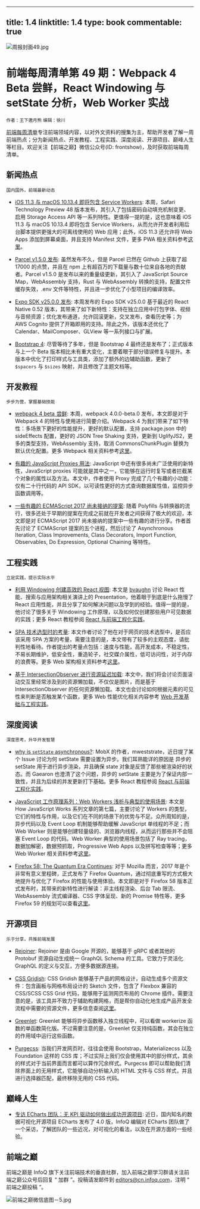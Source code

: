 
---
title: 1.4
linktitle: 1.4
type: book
commentable: true
---

![周报封面49.jpg](http://upload-images.jianshu.io/upload_images/1647496-5931b2820439ccf4.jpg?imageMogr2/auto-orient/strip%7CimageView2/2/w/1240)

# 前端每周清单第 49 期：Webpack 4 Beta 尝鲜，React Windowing 与 setState 分析，Web Worker 实战

`作者：王下邀月熊` `编辑：徐川`

[前端每周清单](http://www.infoq.com/cn/FE-Weekly)专注前端领域内容，以对外文资料的搜集为主，帮助开发者了解一周前端热点；分为新闻热点、开发教程、工程实践、深度阅读、开源项目、巅峰人生等栏目。欢迎关注【前端之巅】微信公众号(ID: frontshow)，及时获取前端每周清单。

## 新闻热点

`国内国外，前端最新动态`

- [iOS 11.3 与 macOS 10.13.4 即将包含 Service Workers](https://parg.co/Ui0): 本周，Safari Technology Preview 48 版本发布，其引入了包括密码自动填充机制变更、启用 Storage Access API 等一系列特性。更值得一提的是，这也意味着 iOS 11.3 与 macOS 10.13.4 即将包含 Service Workers，从而允许开发者利用后台脚本提供更强大的可离线使用的 Web 应用；此外，iOS 11.3 还允许将 Web Apps 添加到屏幕桌面，并且支持 Manifest 文件，更多 PWA 相关资料参考[这里](https://parg.co/UiT)。

- [Parcel v1.5.0 发布](https://parg.co/Uiv): 虽然发布不久，但是 Parcel 已然在 Github 上获取了超 17000 的点赞，并且在 npm 上有超百万的下载量与数十位来自各地的贡献者。Parcel v1.5.0 是发布以来的重量级更新，其引入了 JavaScript Source Map，WebAssembly 支持，Rust 与 WebAssembly 转换的支持，配置文件缓存失效，.env 文件等特性，并且进一步优化了小型项目的编译效率。

- [Expo SDK v25.0.0 发布](https://parg.co/Ui9): 本周发布的 Expo SDK v25.0.0 基于最近的 React Native 0.52 版本，其带来了如下新特性：支持在独立应用中打包字体、视频与音频资源；优化发布通道，允许回滚更新，交叉发布，查看历史等；为 AWS Cognito 提供了开箱即用的支持。除此之外，该版本还优化了 Calendar、MailComposer、GLView 等一系列接口与扩展。

- [Bootstrap 4](http://blog.getbootstrap.com/2018/01/18/bootstrap-4/): 尽管等待了多年，但是 Bootstrap 4 最终还是发布了；正式版本与上一个 Beta 版本相比未有重大变化，主要着眼于部分错误修复与提升。本版本中优化了打印样式与工具类，添加了额外的边辅助函数，更新了 `$spacers` 与 `$sizes` 映射，并且修改了主题文档等。

## 开发教程

`步步为营，掌握基础技能`

- [webpack 4 beta  尝鲜](https://parg.co/UiR): 本周，webpack 4.0.0-beta.0 发布，本文即是对于 Webpack 4 的特性与使用进行简要介绍。Webpack 4 为我们带来了如下特性：多场景下更好的性能提升，更好的默认配置，支持 package.json 中的 sideEffects 配置，更好的 JSON Tree Shaking 支持，更新到 UglifyJS2，更多的类型支持，WebAssembly 支持，取消 CommonsChunkPlugin 替换为默认优化配置。更多 Webpack 相关资料参考[这里](https://parg.co/UkT)。

- [有趣的 JavaScript Proxies 用法](https://parg.co/Uie): JavaScript 中还有很多尚未广泛使用的新特性，JavaScript proxies 可能就是其中之一，它能够在运行时复写或者拦截某个对象的属性以及方法。本文中，作者使用 Proxy 完成了几个有趣的小功能：仅有二十行代码的 API SDK，以可读性更好的方式查询数据属性值，监控异步函数调用等。

- [一些有趣的 ECMAScript 2017 尚未接纳的提案](https://parg.co/UiW): 随着 Polyfills 与转换器的流行，很多还处于早期的提案在完成之前就在开发者之间获得了极大的欢迎，本文即是对 ECMAScript 2017 尚未接纳的提案中一些有趣的进行分享。作者首先讨论了 ECMAScript 提案的五个进程，然后讨论了 Asynchronous Iteration, Class Improvements, Class Decorators, Import Function, Observables, Do Expression, Optional Chaining 等特性。

## 工程实践

`立足实践，提示实际水平`

- [利用 Windowing 创建高效的 React 视图](https://parg.co/UiL): 本文是 [bvaughn](https://github.com/bvaughn/) 讨论 React 性能、搜索与应用架构相关演讲上的 Presentation，他着眼于到底是什么拖慢了 React 应用性能，并且分享了如何解决问题以及学到的经验。值得一提的是，他讨论了很多关于 Windowing 工作原理，以及如何仅创建那些用户可见数据的实践；更多 React 教程参阅 [React 与前端工程化实践](https://github.com/wx-chevalier/Web-Series)。

- [SPA 技术选型时的考量](https://parg.co/UiI): 本文作者讨论了他在对于网页的技术选型中，是否应该采用 SPA 方案的考量，需要注意的是，本文带有了较多的主观态度，请批判性地看待。作者提出的考量点包括：速度与性能，高开发成本，不稳定性，不易长期维护，低安全性，重造轮子，社交媒介属性，低可访问性，对于内存的浪费等。更多 Web 架构相关资料参考[这里](https://parg.co/UiB)。

- [基于 IntersectionObserver 进行资源延迟加载](https://parg.co/Uiu): 本文中，我们将会讨论页面滚动交互里经常涉及到的资源懒加载，不仅仅是图片，而是基于 IntersectionObserver 的任何资源懒加载。本文也会讨论如何根据元素的可见性来判断是否触发某个函数，更多 Web 性能优化相关内容参考 [Web 开发基础与工程实践](https://parg.co/bMe)。

## 深度阅读

`深度思考，升华开发智慧`

- [why is `setState` asynchronous?](https://parg.co/Uid): MobX 的作者，mweststrate，近日提了某个 Issue 讨论为何 setState 需要设置为异步。我们耳熟能详的原因是 异步的 setState 用于进行异步渲染，并且确保 state 对象是反馈了那些被渲染好的状态。而 Gaearon 也澄清了这个问题，异步的 setState 主要是为了保证内部一致性，并且为后续的并发更新打下基础。更多 React 教程参阅 [React 与前端工程化实践](https://github.com/wx-chevalier/Web-Series)。

- [JavaScript 工作原理系列：Web Workers 浅析与典型的使用场景](https://parg.co/Uig): 本文是 How JavaScript Works 系列文章的第七篇，主要讨论了 Workers 的类型，它们的特性与作用，以及它们在不同的场景下的优势与不足。众所周知的是，异步代码以及 Event Loop 机制能够帮助缓解 JavaScript 单线程的不足；而 Web Worker 则是能够创建轻量级的、浏览器内线程，从而运行那些并不会阻塞 Event Loop 的代码。Web Worker 典型的使用场景包括了 Ray tracing，数据加解密，数据预抓取，Progressive Web Apps 以及拼写检查等等；更多 Web Worker 相关资料参考[这里](https://parg.co/UiD)。

- [Firefox 58: The Quantum Era Continues](https://parg.co/UiO): 对于 Mozilla 而言，2017 年是个非常有意义里程碑，正式发布了 Firefox Quantum，通过彻底重写的方式极大地提升与优化了 Firefox 的性能与使用体验。本文即是对于 Firefox 58 版本正式发布时，其带来的新特性进行解读：非主线程渲染、后台 Tab 限流、WebAssembly 流式编译器、CSS 字体呈现、新的 Promise 特性等，更多 Firefox 59 的规划可以查看[这里](https://parg.co/Uis)。

## 开源项目

`乐于分享，共推前端发展`

- [Rejoiner](https://github.com/google/rejoiner): Rejoiner 是由 Google 开源的，能够基于 gRPC 或者其他的 Protobuf 资源自动生成统一 GraphQL Schema 的工具。它致力于灵活化 GraphQL 的定义与交互，方便多数据源连接。

- [CSS Gridish](https://github.com/ibm/css-gridish): CSS Gridish 能够基于产品的网格设计，自动生成多个资源文件：包含画板与网格布局设计的 Sketch 文件，包含了 Flexbox 兼容的 CSS/SCSS CSS Grid 代码，能够用于监测网页布局的 Chrome 插件。需要注意的是，该工具并不致力于辅助构建网格，而是帮你自动化地生成产品开发全流程中需要的资源文件，更多信息查阅[这里](https://parg.co/Uim)。

- [Greenlet](https://parg.co/Ui1): Greenlet 能够将异步函数移入独立线程中，可以看做 workerize 函数的单函数简化版。不过需要注意的是，Greenlet 仅支持纯函数，其会在独立的作用域中运行这些函数。

- [Purgecss](https://parg.co/Uia): 当我们开发网页时，往往会使用 Bootstrap，Materializecss 以及 Foundation 这样的 CSS 库；不过实际上我们仅会使用其中的部分样式，其余的样式对于当前界面而言都可以算作冗余样式。Purgecss 即可以帮助我们清除界面上的无用样式，它能够自动分析输入的 HTML 文件与 CSS 样式，并且进行选择器匹配，最终移除无用的 CSS 代码。

## 巅峰人生

- [专访 ECharts 团队：无 KPI 驱动如何做出成功开源项目](https://parg.co/Uii): 近日，国内知名的数据可视化开源项目 ECharts 发布了 4.0 版，InfoQ 编辑对 ECharts 团队做了一个采访，了解团队的一些近况，对可视化的看法，以及在开源方面的一些经验。

## 前端之巅

前端之巅是 InfoQ 旗下关注前端技术的垂直社群，加入前端之巅学习群请关注前端之巅公众号后回复 “ 加群 ”。投稿请发邮件到 editors@cn.infoq.com，注明 “ 前端之巅投稿 ”。

![前端之巅微信底图－5.jpg](http://upload-images.jianshu.io/upload_images/1647496-01712a993d2b23de.jpg?imageMogr2/auto-orient/strip%7CimageView2/2/w/1240)

    